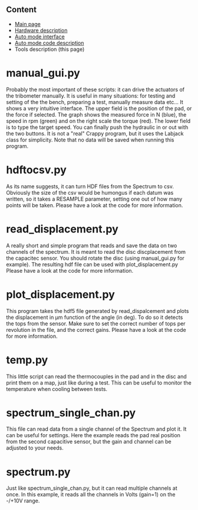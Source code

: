 Content
-------

* [Main page](help.md)
* [Hardware description](hardware.md)
* [Auto mode interface](interface.md)
* [Auto mode code description](auto.md)
* Tools description (this page)

manual_gui.py
=============
Probably the most important of these scripts: it can drive the actuators of
the tribometer manually. It is useful in many situations: for testing
and setting of the the bench, preparing a test, manually measure data etc...
It shows a very intuitive interface. The upper field is the position of
the pad, or the force if selected. The graph shows the measured
force in N (blue), the speed in rpm (green) and on the right scale the torque
(red). The lower field is to type the target speed. You can finally push
the hydraulic in or out with the two buttons. It is not a "real" Crappy
program, but it uses the Labjack class for simplicity. Note that no data
will be saved when running this program.

hdftocsv.py
===========
As its name suggests, it can turn HDF files from the Spectrum to csv. Obviously
the size of the csv would be humongus if each datum was written, so it takes
a RESAMPLE parameter, setting one out of how many points will be taken.
Please have a look at the code for more information.

read_displacement.py
====================
A really short and simple program that reads and save the data on two channels
of the spectrum. It is meant to read the disc discplacement from the capacitec
sensor. You should rotate the disc (using manual_gui.py for example). The
resulting hdf file can be used with plot_displacement.py
Please have a look at the code for more information.

plot_displacement.py
====================
This program takes the hdf5 file generated by read_dispalcement and plots
the displacement in µm function of the angle (in deg). To do so it detects
the tops from the sensor. Make sure to set the correct number of tops
per revolution in the file, and the correct gains.
Please have a look at the code for more information.

temp.py
=======
This little script can read the thermocouples in the pad and in the disc
and print them on a map, just like during a test. This can be useful to
monitor the temperature when cooling between tests.

spectrum_single_chan.py
=======================
This file can read data from a single channel of the Spectrum and plot it.
It can be useful for settings. Here the example reads the pad real position
from the second capacitive sensor, but the gain and channel can be adjusted
to your needs.

spectrum.py
===========
Just like spectrum_single_chan.py, but it can read multiple channels at once.
In this example, it reads all the channels in Volts (gain=1) on the
-/+10V range.
